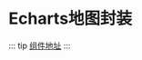 # Echarts地图封装

::: tip
[组件地址](http://39.99.37.143:3000/ZhangMengLin/MapEcharts)
:::

<template>
  <demo :codeStr="str">
  </demo>
</template>

<script>
  export default {
    data() {
      return {
        link: '',
        str: `
          <template>
            <div class="map">
              <chinaMap ref="map" :options="options" :width="width" :height="height" :code="code" :geoCoordMap="geoCoordMap"></chinaMap>
            </div>
          </template>

          <script>
            import chinaMap from "./echarts/chinaMap";
            export default {
              data() {
                return {
                  width: '100%',
                  height: '800px',
                  options: {
                    top: 0,
                    map: 'china',
                    // 是否运行缩放移动
                    // 如果只想要开启缩放或者平移，可以设置成 'scale' 或者 'move'。设置成 true 为都开启
                    roam: true,
                    // 当前视角的中心点
                    center: null,
                    // 视角
                    // aspectScale:0.75,
                    // 当前视角的缩放比例。
                    zoom: 1,
                    // 滚轮缩放的极限控制
                    // scaleLimit: {
                    //   max:4,
                    //   min:1
                    // },
                    // 选中地图 single单选  multiple多选
                    selectedMode: 'multiple',
                    // 地图上文字样式与显示
                    label: {
                      show: false,
                      color: '#fff',
                      emphasis: {
                        show: true
                      }
                    },
                    itemStyle: {
                      // 地图线条颜色
                      normal: {
                        areaColor: 'rgba(12,82,124,.9)',
                        borderColor: '#0A93C6',
                        // 描边线条样式
                        borderType: 'solid',
                        // 描边宽度
                        borderWidth: 1
                        // 设置边框阴影
                        //  shadowColor: 'rgba(0, 0, 0, 0.5)',
                        //  shadowBlur: 10
                      },
                      // 鼠标经过时候的区域颜色
                      emphasis: {
                        areaColor: '#355AC3'
                      }
                    },
                    // 地图中对特定的区域配置样式。
                    regions: [
                      // {
                      //   name: "河南",
                      //   itemStyle: {
                      //     areaColor: "red",
                      //     color: "red"
                      //   }
                      // },
                      // {
                      //   name: "焦作市",
                      //   itemStyle: {
                      //     areaColor: "red",
                      //     color: "red"
                      //   }
                      // }
                    ]
                  },
                  code: 100000,
                  geoCoordMap: []
                };
              },
              components: {
                chinaMap
              },
              mounted() {
                this.getList()
              },
              methods: {
                getList() {
                  // geoCoordMap 数据一般是后台返回的 格式为下面的格式
                  this.geoCoordMap = [{
                      name: '河南',
                      value: [113.52, 35.22, 1525]
                    },
                    {
                      name: '河南2',
                      value: [106.3586, 38.1775, 1525]
                    }]
                  // 重新渲染地图
                  setTimeout(() => {
                    this.$refs.map.mapChart("mapChart");
                  }, 500);
                },
                /*  getMap方法说明
                *  @method 查询省份地图
                *  @param { Number } code 城市代码
                *  @param { Array } geoCoordMap 实际值 
                *  @param { mapMsg } 配置项 
                */
                getMap(code, geoCoordMap, mapMsg) {
                  this.code = code;
                  this.geoCoordMap = geoCoordMap;
                  for (let key in mapMsg) {
                    this.options[key] = mapMsg[key];
                  }
                  setTimeout(() => {
                    this.$refs.map.mapChart("mapChart");
                  }, 500);
                }
              }
            };
          <\/script>

          <style>
            .home {
              width: 100%;
              height: 100vh;
              background: #0d2158;
            }
            .btn {
              width: 100px;
              height: 80px;
              display: inline-block;
              margin-right: 20px;
              line-height: 80px;
              cursor: pointer;
              text-align: center;
              color: #fff;
            }
            .map {
              width: 100%;
              /* height: 500px; */
            }
          <\/style>
        `
      }
    }
  }
</script>

